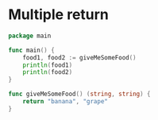 
# Multiple return

```go
package main

func main() {
	food1, food2 := giveMeSomeFood()
	println(food1)
	println(food2)
}

func giveMeSomeFood() (string, string) {
	return "banana", "grape"
}
```
